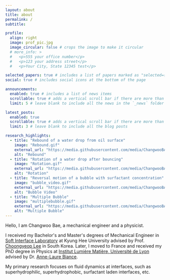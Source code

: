 ```yaml
---
layout: about
title: about
permalink: /
subtitle:

profile:
  align: right
  image: prof_pic.jpg
  image_circular: false # crops the image to make it circular
  # more_info: >
  #   <p>555 your office number</p>
  #   <p>123 your address street</p>
  #   <p>Your City, State 12345 test</p>

selected_papers: true # includes a list of papers marked as "selected={true}"
social: true # includes social icons at the bottom of the page

announcements:
  enabled: true # includes a list of news items
  scrollable: true # adds a vertical scroll bar if there are more than 3 news items
  limit: 5 # leave blank to include all the news in the `_news` folder

latest_posts:
  enabled: true
  scrollable: true # adds a vertical scroll bar if there are more than 3 new posts items
  limit: 3 # leave blank to include all the blog posts

research_highlights:
  - title: "Rebound of a water drop from oil surface"
    image: "Rebound.gif"
    external_url: "https://media.githubusercontent.com/media/ChangwooBAE/changwooBAE.github.io/main/assets/img/webcover/Rebound.gif"
    alt: "Rebound"
  - title: "Rotation of a water drop after bouncing"
    image: "Rotation.gif"
    external_url: "https://media.githubusercontent.com/media/ChangwooBAE/changwooBAE.github.io/main/assets/img/webcover/Rotation.gif"
    alt: "Rotation"
  - title: "Reversal motion of a bubble with surfactant concentration"
    image: "bubble_video.gif"
    external_url: "https://media.githubusercontent.com/media/ChangwooBAE/changwooBAE.github.io/main/assets/img/webcover/bubble_video.gif"
    alt: "Bubble Video"
  - title: "Multiple Bubble"
    image: "multiplebubble.gif"
    external_url: "https://media.githubusercontent.com/media/ChangwooBAE/changwooBAE.github.io/main/assets/img/webcover/multiplebubble.gif"
    alt: "Multiple Bubble"
---
```


Hello, I am Changwoo Bae, a mechanical engineer and a physicist.

I received my Bachelor's and Master's degrees of Mechanical Engineer in [Soft Interface Laboratory](https://ifluid.khu.ac.kr) at Kyung Hee University advised by Prof. [Choongyeop Lee](https://scholar.google.com/citations?hl=en&user=4X93y-oAAAAJ) in South Korea. Later, I moved to France and received my PhD degree in Physics at [Institut Lumière Matière, Université de Lyon](https://ilm.univ-lyon1.fr) advised by Dr. [Anne-Laure Biance](https://scholar.google.com/citations?hl=en&user=aIZPs7oAAAAJ).

My primary research focuses on fluid dynamics at interfaces, such as superhydrophilic, superhydrophobic, surfactant laden interfaces, etc.
